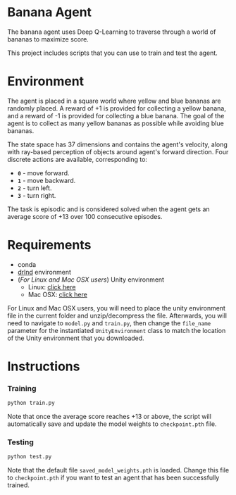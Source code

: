 # Banana Agent
The banana agent uses Deep Q-Learning to traverse through a world of bananas to maximize score.

This project includes scripts that you can use to train and test the agent.

# Environment
The agent is placed in a square world where yellow and blue bananas are randomly placed. A reward of +1 is provided for collecting a yellow banana, and a reward of -1 is provided for collecting a blue banana. The goal of the agent is to collect as many yellow bananas as possible while avoiding blue bananas.

The state space has 37 dimensions and contains the agent's velocity, along with ray-based perception of objects around agent's forward direction.  Four discrete actions are available, corresponding to:
- **`0`** - move forward.
- **`1`** - move backward.
- **`2`** - turn left.
- **`3`** - turn right.

The task is episodic and is considered solved when the agent gets an average score of +13 over 100 consecutive episodes.

# Requirements
- conda
- [drlnd](https://github.com/udacity/deep-reinforcement-learning#dependencies) environment
- (_For Linux and Mac OSX users_) Unity environment
    - Linux: [click here](https://s3-us-west-1.amazonaws.com/udacity-drlnd/P1/Banana/Banana_Linux.zip)
    - Mac OSX: [click here](https://s3-us-west-1.amazonaws.com/udacity-drlnd/P1/Banana/Banana.app.zip)

For Linux and Mac OSX users, you will need to place the unity environment file in the current folder and unzip/decompress the file. Afterwards, you will need to navigate to `model.py` and `train.py`, then change the `file_name` parameter for the instantiated `UnityEnvironment` class to match the location of the Unity environment that you downloaded.

# Instructions
### Training
```bash
python train.py
```
Note that once the average score reaches +13 or above, the script will automatically save and update the model weights to `checkpoint.pth` file.

### Testing
```bash
python test.py
```
Note that the default file `saved_model_weights.pth` is loaded. Change this file to `checkpoint.pth` if you want to test an agent that has been successfully trained.
